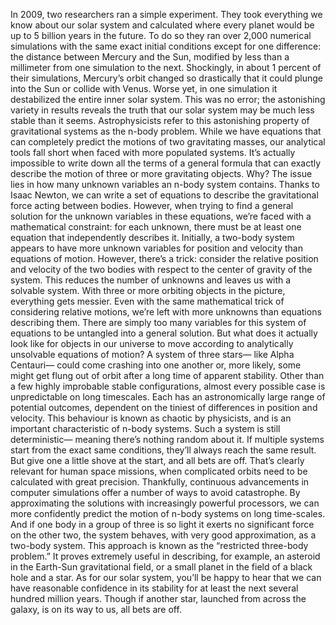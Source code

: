 In 2009, two researchers ran  a simple experiment. They took everything we know  about our solar system and calculated where every planet would be up to 5 billion years in the future. To do so they ran over 2,000  numerical simulations with the same exact initial conditions except for one difference: the distance between Mercury and the Sun, modified by less than a millimeter from one simulation to the next. Shockingly, in about 1 percent  of their simulations, Mercury’s orbit changed so drastically  that it could plunge into the Sun or collide with Venus. Worse yet, in one simulation it destabilized the entire inner solar system. This was no error;  the astonishing variety in results reveals the truth that our solar system  may be much less stable than it seems. Astrophysicists refer to this astonishing property of gravitational systems as the n-body problem. While we have equations  that can completely predict the motions of two gravitating masses, our analytical tools fall short  when faced with more populated systems. It’s actually impossible to write down all the terms of a general formula that can exactly describe the motion of three or more gravitating objects. Why? The issue lies in how many unknown variables an n-body system contains. Thanks to Isaac Newton,  we can write a set of equations to describe the gravitational force  acting between bodies. However, when trying to find a general  solution for the unknown variables in these equations, we’re faced with  a mathematical constraint: for each unknown,  there must be at least one equation that independently describes it. Initially, a two-body system appears  to have more unknown variables for position and velocity  than equations of motion. However, there’s a trick: consider the relative position  and velocity of the two bodies with respect to the center  of gravity of the system. This reduces the number of unknowns and leaves us with a solvable system. With three or more orbiting objects  in the picture, everything gets messier. Even with the same mathematical trick  of considering relative motions, we’re left with more unknowns  than equations describing them. There are simply too many variables for this system of equations to be untangled into a general solution. But what does it actually look like  for objects in our universe to move according to analytically  unsolvable equations of motion? A system of three stars— like Alpha Centauri— could come crashing into one another or, more likely, some might get flung out of orbit  after a long time of apparent stability. Other than a few highly improbable  stable configurations, almost every possible case  is unpredictable on long timescales. Each has an astronomically large range of potential outcomes, dependent on the tiniest of differences in position and velocity. This behaviour is known  as chaotic by physicists, and is an important characteristic  of n-body systems. Such a system is still deterministic— meaning there’s nothing random about it. If multiple systems start  from the exact same conditions, they’ll always reach the same result. But give one a little shove at the start, and all bets are off. That’s clearly relevant  for human space missions, when complicated orbits need  to be calculated with great precision. Thankfully, continuous advancements in computer simulations offer a number of ways to avoid catastrophe. By approximating the solutions  with increasingly powerful processors, we can more confidently predict the motion of n-body systems on long time-scales. And if one body in a group  of three is so light it exerts no significant force  on the other two, the system behaves, with very good  approximation, as a two-body system. This approach is known  as the “restricted three-body problem.” It proves extremely useful  in describing, for example, an asteroid in the Earth-Sun  gravitational field, or a small planet in the field  of a black hole and a star. As for our solar system,  you’ll be happy to hear that we can have reasonable confidence in its stability for at least the next  several hundred million years. Though if another star, launched from across the galaxy,  is on its way to us, all bets are off. 